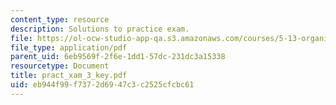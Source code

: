 ```yaml
---
content_type: resource
description: Solutions to practice exam.
file: https://ol-ocw-studio-app-qa.s3.amazonaws.com/courses/5-13-organic-chemistry-ii-fall-2006/eb944f99f7372d6947c3c2525cfcbc61_pract_xam_3_key.pdf
file_type: application/pdf
parent_uid: 6eb9569f-2f6e-1dd1-57dc-231dc3a15338
resourcetype: Document
title: pract_xam_3_key.pdf
uid: eb944f99-f737-2d69-47c3-c2525cfcbc61
---
```

